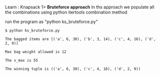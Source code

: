 Learn : Knapsack
1> **Bruteforce approach**
   In ths approach we populate all the combinations using python itertools
   combination method

   run the program as "python ks_bruteforce.py"
   ```
 $ python ks_bruteforce.py 

 The bagged items are [('a', 6, 30), ('b', 3, 14), ('c', 4, 16), ('d', 2, 9)]

 Max bag weight allowed is 12

 The v_max is 55

 The winning tuple is (('a', 6, 30), ('c', 4, 16), ('d', 2, 9))
```

